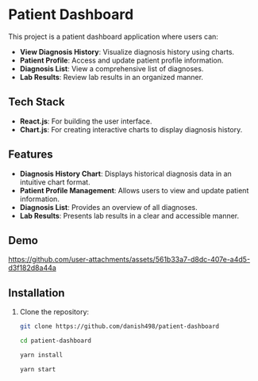 # Patient Dashboard

This project is a patient dashboard application where users can:

- **View Diagnosis History**: Visualize diagnosis history using charts.
- **Patient Profile**: Access and update patient profile information.
- **Diagnosis List**: View a comprehensive list of diagnoses.
- **Lab Results**: Review lab results in an organized manner.

## Tech Stack

- **React.js**: For building the user interface.
- **Chart.js**: For creating interactive charts to display diagnosis history.

## Features

- **Diagnosis History Chart**: Displays historical diagnosis data in an intuitive chart format.
- **Patient Profile Management**: Allows users to view and update patient information.
- **Diagnosis List**: Provides an overview of all diagnoses.
- **Lab Results**: Presents lab results in a clear and accessible manner.

## Demo

https://github.com/user-attachments/assets/561b33a7-d8dc-407e-a4d5-d3f182d8a44a



## Installation

1. Clone the repository:

   ```bash
   git clone https://github.com/danish498/patient-dashboard

   cd patient-dashboard

   yarn install

   yarn start
   ```
